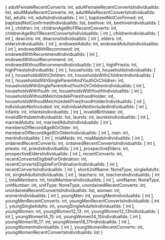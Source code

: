 {
  adultFemaleRecentConverts: int,
  adultFemaleRecentConvertsIndividualIds: list,
  adultMaleRecentConverts: int,
  adultMaleRecentConvertsIndividualIds: list,
  adults: int,
  adultsIndividualIds: [
    int
  ],
  baptizedNotConfirmed: int,
  baptizedNotConfirmedIndividualIds: list,
  beehive: int,
  beehiveIndividualIds: [
    int
  ],
  children: int,
  childrenAge8to11RecentConverts: int,
  childrenAge8to11RecentConvertsIndividualIds: [
    int
  ],
  childrenIndividualIds: [
    int
  ],
  deacons: int,
  deaconsIndividualIds: [
    int
  ],
  elders: int,
  eldersIndividualIds: [
    int
  ],
  endowedAdults: int,
  endowedAdultsIndividualIds: [
    int
  ],
  endowedWithRecommend: int,
  endowedWithRecommendIndividualIds: [
    int
  ],
  endowedWithoutRecommend: int,
  endowedWithoutRecommendIndividualIds: [
    int
  ],
  highPriests: int,
  highPriestsIndividualIds: [
    int
  ],
  households: int,
  householdsIndividualIds: [
    int
  ],
  householdsWithChildren: int,
  householdsWithChildrenIndividualIds: [
    int
  ],
  householdsWithSingleParentAndYouthOrChildren: int,
  householdsWithSingleParentAndYouthOrChildrenIndividualIds: [
    int
  ],
  householdsWithYouth: int,
  householdsWithYouthIndividualIds: [
    int
  ],
  householdsWithoutMelchizedekPriesthoodHolder: int,
  householdsWithoutMelchizedekPriesthoodHolderIndividualIds: [
    int
  ],
  individualsNotIncluded: int,
  individualsNotIncludedIndividualIds: [
    int
  ],
  infants: int,
  infantsIndividualIds: [
    int
  ],
  invalidBirthdate: int,
  invalidBirthdateIndividualIds: list,
  laurels: int,
  laurelsIndividualIds: [
    int
  ],
  marriedAdults: int,
  marriedAdultsIndividualIds: [
    int
  ],
  membersOfRecordAge9OrOlder: int,
  membersOfRecordAge9OrOlderIndividualIds: [
    int
  ],
  men: int,
  menIndividualIds: [
    int
  ],
  miaMaids: int,
  miaMaidsIndividualIds: [
    int
  ],
  ordainedRecentConverts: int,
  ordainedRecentConvertsIndividualIds: [
    int
  ],
  priests: int,
  priestsIndividualIds: [
    int
  ],
  prospectiveElders: int,
  prospectiveEldersIndividualIds: [
    int
  ],
  recentConverts: int,
  recentConvertsEligibleForOrdination: int,
  recentConvertsEligibleForOrdinationIndividualIds: [
    int
  ],
  recentConvertsIndividualIds: [
    int
  ],
  shortUnitName: NoneType,
  singleAdults: int,
  singleAdultsIndividualIds: [
    int
  ],
  teachers: int,
  teachersIndividualIds: [
    int
  ],
  totalMembers: int,
  totalMembersIndividualIds: [
    int
  ],
  unitName: NoneType,
  unitNumber: int,
  unitType: NoneType,
  unordainedRecentConverts: int,
  unordainedRecentConvertsIndividualIds: list,
  women: int,
  womenIndividualIds: [
    int
  ],
  youngMen: int,
  youngMenIndividualIds: [
    int
  ],
  youngMenRecentConverts: int,
  youngMenRecentConvertsIndividualIds: [
    int
  ],
  youngSingleAdults: int,
  youngSingleAdultsIndividualIds: [
    int
  ],
  youngWomen: int,
  youngWomen12_13: int,
  youngWomen12_13IndividualIds: [
    int
  ],
  youngWomen14_15: int,
  youngWomen14_15IndividualIds: [
    int
  ],
  youngWomen16_17: int,
  youngWomen16_17IndividualIds: [
    int
  ],
  youngWomenIndividualIds: [
    int
  ],
  youngWomenRecentConverts: int,
  youngWomenRecentConvertsIndividualIds: list
}
